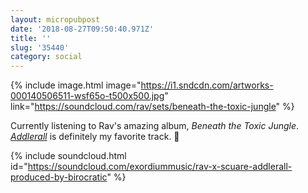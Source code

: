 ```yaml
---
layout: micropubpost
date: '2018-08-27T09:50:40.971Z'
title: ''
slug: '35440'
category: social
---
```

{% include image.html image="https://i1.sndcdn.com/artworks-000140506511-wsf65o-t500x500.jpg" link="https://soundcloud.com/rav/sets/beneath-the-toxic-jungle" %}

Currently listening to Rav&#39;s amazing album, _Beneath the Toxic Jungle_. [ _Addlerall_](https://soundcloud.com/exordiummusic/rav-x-scuare-addlerall-produced-by-birocratic?in=rav/sets/beneath-the-toxic-jungle) is definitely my favorite track. 🎵

{% include soundcloud.html id="https://soundcloud.com/exordiummusic/rav-x-scuare-addlerall-produced-by-birocratic" %}
